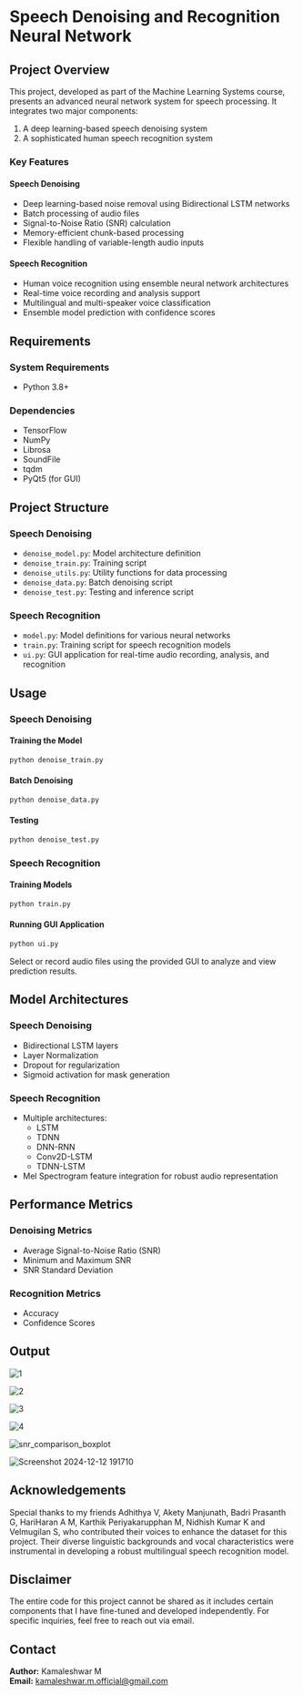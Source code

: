 # Speech Denoising and Recognition Neural Network

## Project Overview

This project, developed as part of the Machine Learning Systems course, presents an advanced neural network system for speech processing. It integrates two major components:
1. A deep learning-based speech denoising system
2. A sophisticated human speech recognition system

### Key Features

#### Speech Denoising
- Deep learning-based noise removal using Bidirectional LSTM networks
- Batch processing of audio files
- Signal-to-Noise Ratio (SNR) calculation
- Memory-efficient chunk-based processing
- Flexible handling of variable-length audio inputs

#### Speech Recognition
- Human voice recognition using ensemble neural network architectures
- Real-time voice recording and analysis support
- Multilingual and multi-speaker voice classification
- Ensemble model prediction with confidence scores

## Requirements

### System Requirements
- Python 3.8+

### Dependencies
- TensorFlow
- NumPy
- Librosa
- SoundFile
- tqdm
- PyQt5 (for GUI)

## Project Structure

### Speech Denoising
- `denoise_model.py`: Model architecture definition
- `denoise_train.py`: Training script
- `denoise_utils.py`: Utility functions for data processing
- `denoise_data.py`: Batch denoising script
- `denoise_test.py`: Testing and inference script

### Speech Recognition
- `model.py`: Model definitions for various neural networks
- `train.py`: Training script for speech recognition models
- `ui.py`: GUI application for real-time audio recording, analysis, and recognition


## Usage

### Speech Denoising

#### Training the Model
```bash
python denoise_train.py
```

#### Batch Denoising
```bash
python denoise_data.py
```

#### Testing
```bash
python denoise_test.py
```

### Speech Recognition

#### Training Models
```bash
python train.py
```

#### Running GUI Application
```bash
python ui.py
```

Select or record audio files using the provided GUI to analyze and view prediction results.

## Model Architectures

### Speech Denoising
- Bidirectional LSTM layers
- Layer Normalization
- Dropout for regularization
- Sigmoid activation for mask generation

### Speech Recognition
- Multiple architectures:
  - LSTM
  - TDNN
  - DNN-RNN
  - Conv2D-LSTM
  - TDNN-LSTM
- Mel Spectrogram feature integration for robust audio representation

## Performance Metrics

### Denoising Metrics
- Average Signal-to-Noise Ratio (SNR)
- Minimum and Maximum SNR
- SNR Standard Deviation

### Recognition Metrics
- Accuracy
- Confidence Scores

## Output



![1](https://github.com/user-attachments/assets/eba3be2c-c19f-4770-9b5c-a7a691a655dc)


![2](https://github.com/user-attachments/assets/1f53349d-e08a-451a-94f7-4cb575ab8670)


![3](https://github.com/user-attachments/assets/51935e6f-6011-4ff1-80ff-40faf3451610)


![4](https://github.com/user-attachments/assets/107faec6-e44f-4dd8-a99d-eeabf601ac4a)



![snr_comparison_boxplot](https://github.com/user-attachments/assets/5e2f550e-e9d3-4228-a236-c7e44cbc18a0)



![Screenshot 2024-12-12 191710](https://github.com/user-attachments/assets/66f04f62-7aed-4830-b7ef-3852bd776d56)


## Acknowledgements

Special thanks to my friends Adhithya V, Akety Manjunath, Badri Prasanth G, HariHaran A M, Karthik Periyakarupphan M, Nidhish Kumar K and Velmugilan S, who contributed their voices to enhance the dataset for this project. Their diverse linguistic backgrounds and vocal characteristics were instrumental in developing a robust multilingual speech recognition model.

## Disclaimer

The entire code for this project cannot be shared as it includes certain components that I have fine-tuned and developed independently. For specific inquiries, feel free to reach out via email.

## Contact

**Author:** Kamaleshwar M  
**Email:** kamaleshwar.m.official@gmail.com
